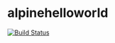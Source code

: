 # alpinehelloworld



[![Build Status](http://192.168.88.10:8080/buildStatus/icon?job=deployment)](http://192.168.88.10:8080/job/deployment/)
